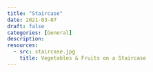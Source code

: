 ```yaml
---
title: "Staircase"
date: 2021-03-07
draft: false
categories: [General]
description: 
resources:
  - src: staircase.jpg
    title: Vegetables & Fruits on a Staircase
---
```

